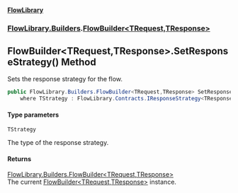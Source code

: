 #### [FlowLibrary](FlowLibrary.md 'FlowLibrary')
### [FlowLibrary.Builders](FlowLibrary.Builders.md 'FlowLibrary.Builders').[FlowBuilder&lt;TRequest,TResponse&gt;](FlowBuilder_TRequest,TResponse_.md 'FlowLibrary.Builders.FlowBuilder<TRequest,TResponse>')

## FlowBuilder<TRequest,TResponse>.SetResponseStrategy<TStrategy>() Method

Sets the response strategy for the flow.

```csharp
public FlowLibrary.Builders.FlowBuilder<TRequest,TResponse> SetResponseStrategy<TStrategy>()
    where TStrategy : FlowLibrary.Contracts.IResponseStrategy<TResponse>;
```
#### Type parameters

<a name='FlowLibrary.Builders.FlowBuilder_TRequest,TResponse_.SetResponseStrategy_TStrategy_().TStrategy'></a>

`TStrategy`

The type of the response strategy.

#### Returns
[FlowLibrary.Builders.FlowBuilder&lt;](FlowBuilder_TRequest,TResponse_.md 'FlowLibrary.Builders.FlowBuilder<TRequest,TResponse>')[TRequest](FlowBuilder_TRequest,TResponse_.md#FlowLibrary.Builders.FlowBuilder_TRequest,TResponse_.TRequest 'FlowLibrary.Builders.FlowBuilder<TRequest,TResponse>.TRequest')[,](FlowBuilder_TRequest,TResponse_.md 'FlowLibrary.Builders.FlowBuilder<TRequest,TResponse>')[TResponse](FlowBuilder_TRequest,TResponse_.md#FlowLibrary.Builders.FlowBuilder_TRequest,TResponse_.TResponse 'FlowLibrary.Builders.FlowBuilder<TRequest,TResponse>.TResponse')[&gt;](FlowBuilder_TRequest,TResponse_.md 'FlowLibrary.Builders.FlowBuilder<TRequest,TResponse>')  
The current [FlowBuilder&lt;TRequest,TResponse&gt;](FlowBuilder_TRequest,TResponse_.md 'FlowLibrary.Builders.FlowBuilder<TRequest,TResponse>') instance.